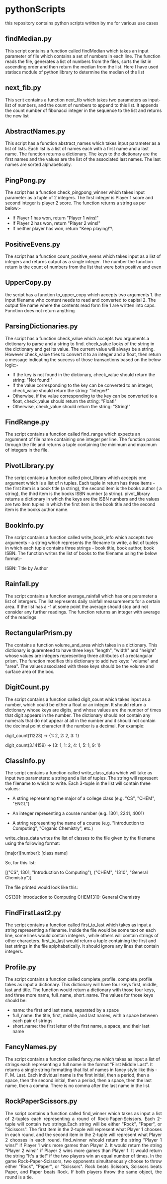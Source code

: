 

# pythonScripts
this repository contains python scripts written by me for various use cases

## findMedian.py
This script contains a function called findMedian which takes an input parameter of file which contains a set of numbers in each line. The function reads the file, generates 
a list of numbers from the files, sorts the list in ascending order and then return the median from the list. Here I have used statiscs module of python library to determine the 
median of the list

## next_fib.py
This scrit contains a function next_fib which takes two parameters as input- list of numbers, and the count of numbers to append to this list. It appends the count number of fibonacci integer in the sequence to the list and returns the new list

## AbstractNames.py
This script  has a function abstract_names which takes input parameter as a list of lists. Each list is a list of names each with a first name and a last name. The function returns a dictionary. The keys to the dictionary are the first names and the values are the list of the associated last names. The last names are sorted alphabetically.

## PingPong.py
The script has a function check_pingpong_winner which takes input parameter as a tuple of 2 integers. The first integer is Player 1 score and second integer is player 2 score. The function returns a string as per below:-

 - If Player 1 has won, return "Player 1 wins!"
 - If Player 2 has won, return "Player 2 wins!"
 - If neither player has won, return "Keep playing!"\
 
## PositiveEvens.py
The script has a function count_positive_evens which takes input as a list of integers and returns output as a single integer. The number the function return is the count of numbers from the list that were both positive and even

## UpperCopy.py
the script has a function to_upper_copy which accepts two arguments 1. the input filename who content needs to read and converted to capital 2. The output file name where the contents read form file 1 are written into caps. Function does not return anything

## ParsingDictionaries.py
The script has a function check_value which accepts two arguments a dictionary to parse and a string to find. check_value looks of the string in the dictionary and get its value. The current value will always be a string. However check_value tries to convert it to an integer and a float, then return a message indicating the success of those transactions based on the below logic:-
- If the key is not found in the dictionary, check_value
  should return the string: "Not found!"
- If the value corresponding to the key can be converted
  to an integer, check_value should return the string:
  "Integer!"
- Otherwise, if the value corresponding to the key can be
  converted to a float, check_value should return the
  string: "Float!"
- Otherwise, check_value should return the string:
  "String!"
  
  
## FindRange.py
The script contains a function called find_range which expects an argumnent of file name containing one integer per line. The function parses through the file and returns a tuple containing the minimum and maximum of integers in the file.

## PivotLibrary.py
The script contains a function called pivot_library which accepts one argument which is a list of n tuples. Each tuple in return has three items - the first item is a book title (a string), the second item is the books author ( a string), the third item is the books ISBN number (a string). pivot_library returns a dictionary in which the keys are the ISBN numbers and the values are two item tuples in which the first item is the book title and the second item is the books author name.

## BookInfo.py
The script contains a function called write_book_info which accepts two arguments - a string which represents the filename to write, a list of tuples in which each tuple contains three strings - book title, book author, book ISBN. The function writes the list of books to the filename using the below format:-

ISBN: Title by Author

## Rainfall.py
The script contains a function average_rainfall which has one parameter a list of intergers. The list represents daily rainfall measurements for a certain area. If the list has  a -1 at some point the average should stop and not consider any further readings. The function returns an integer with average of the readings

## RectangularPrism.py
The contains a function volume_and_area which takes in a dictionary. This dictionary is guarenteed to have three keys "length", "width" and "height" whose values are integers representing three attributes of a rectangular prism. The function modifies this dictionary to add two keys: "volume" and "area". The values associated with these keys should be the volume and surface area of the box. 

## DigitCount.py
The script contains a function called digit_count which takes input as a number, which could be either a float or an integer. It should return a dictionary whose keys are digits, and whose values are the number of times that digit appears in the number. The dictionary should not contain any numerals that do not appear at all in the number and it should not contain the decimal point character if the number is a decimal.
For example:

 digit_count(11223) -> {1: 2, 2: 2, 3: 1}
 
 digit_count(3.14159) -> {3: 1, 1: 2, 4: 1, 5: 1, 9: 1}


## ClassInfo.py
The script contains a function called write_class_data which will take as input two parameters: a string and a list of tuples. The string will represent the filename to which to write. Each 3-tuple in the list will contain three values:

 - A string representing the major of a college class (e.g.  "CS", "CHEM", "ENGL")
 
 - An integer representing a course number (e.g. 1301, 2241, 4001)
 
 - A string representing the name of a course (e.g.  "Introduction to Computing", "Organic Chemistry", etc.)
 
write_class_data writes the list of classes to the file given by the filename using the following format:

[major][number]: [class name]

So, for this list:

[("CS", 1301, "Introduction to Computing"), ("CHEM", "1310", "General Chemistry")]

The file printed would look like this:

CS1301: Introduction to Computing
CHEM1310: General Chemistry

## FindFirstLast2.py
The script contains a function called first_to_last which takes as input a string representing a filename. Inside the file would be some text on each line, some lines would contain integers , while others will contain strings of other characters. first_to_last would return a tuple containing the first and last strings in the file aplphabetically. It should ignore any lines that contain integers.


## Profile.py
The script contains a function called complete_profile. complete_profile takes as input a dictionary. This dictionary will have four keys first, middle, last and title. The function would return a dictionary with those four keys, and three more name, full_name, short_name. The values for those
keys should be:

- name: the first and last name, separated by a space
- full_name: the title, first, middle, and last names, with a space between each pair of strings
- short_name: the first letter of the first name, a space, and their last name

## FancyNames.py 
The script contains a function called fancy_me which takes as input a list of strings each representing a full name in the format "First Middle Last". It returns a single string formatting that list of names in fancy style like this - F. M. Last. Each individual name is the first initial, then a period, then a space, then the second initial, then a  period, then a space, then the last name, then a comma. There is no comma after the last name in the list.

## RockPaperScissors.py
<p align="justify">
The script contains a function called find_winner which takes as input a list of 2-tuples each representing a round of Rock-Paper-Scissors. Each 2-tuple will contain two strings.Each string will be either "Rock", "Paper", or "Scissors". The first item in the 2-tuple will represent what Player 1 chooses in each round, and the second item in the 2-tuple will represent what Player 2 chooses in each round. find_winner whould return the string "Player 1 wins!" if Player 1 wins more games than Player 2. It would return the
string "Player 2 wins!" if Player 2 wins more games than Player 1. It would return the string "It's a tie!" if the two players win an equal number of times. 
In the game Rock-Paper-Scissors, two opponents simultaneously choose to throw either "Rock", "Paper", or "Scissors". Rock beats Scissors, Scissors beats Paper, and Paper beats Rock. If both players throw the same object, the round is a tie.
</p>
